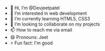 - 👋 Hi, I’m @Devjeetpatel
- 👀 I’m interested in web development 
- 🌱 I’m currently learning HTML5, CSS3
- 💞️ I’m looking to collaborate on my projects 
- 📫 How to reach me via email 
- 😄 Pronouns: Jeet 
- ⚡ Fun fact: I'm good 

<!---
Devjeetpatel/Devjeetpatel is a ✨ special ✨ repository because its `README.md` (this file) appears on your GitHub profile.
You can click the Preview link to take a look at your changes.
--->

